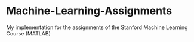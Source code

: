 # Machine-Learning-Assignments
My implementation for the assignments of the Stanford Machine Learning Course (MATLAB)
